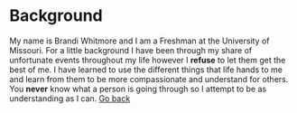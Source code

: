 # Background
My name is Brandi Whitmore and I am a Freshman at the University of Missouri. For a little background I have been through my share of unfortunate events throughout my life however I **refuse** to let them get the best of me. I have learned to use the different things that life hands to me and learn from them to be more compassionate and understand for others. You **never** know what a person is going through so I attempt to be as understanding as I can. 
  [Go back](README.md)
